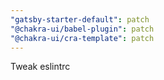 ```yaml
---
"gatsby-starter-default": patch
"@chakra-ui/babel-plugin": patch
"@chakra-ui/cra-template": patch
---
```


Tweak eslintrc
